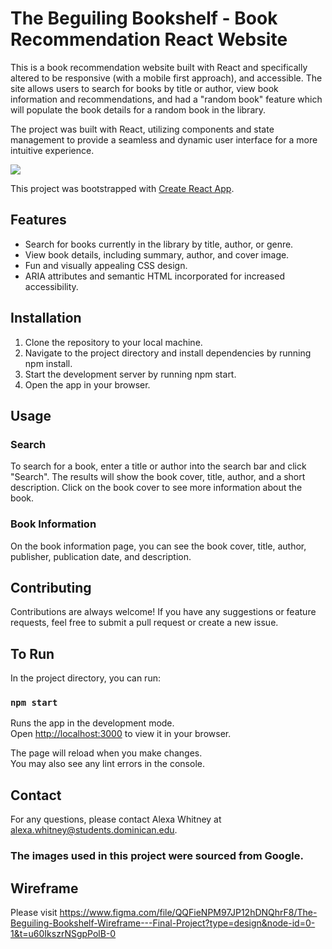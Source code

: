 
# The Beguiling Bookshelf - Book Recommendation React Website

This is a book recommendation website built with React and specifically altered to be responsive (with a mobile first approach), and accessible. The site allows users to search for books by title or author, view book information and recommendations, and had a "random book" feature which will populate the book details for a random book in the library.

The project was built with React, utilizing components and state management to provide a seamless and dynamic user interface for a more intuitive experience.

![](public/bookshelf.jpeg)

This project was bootstrapped with [Create React App](https://github.com/facebook/create-react-app).



## Features

- Search for books currently in the library by title, author, or genre.
- View book details, including summary, author, and cover image.
- Fun and visually appealing CSS design.
- ARIA attributes and semantic HTML incorporated for increased accessibility.



## Installation

1. Clone the repository to your local machine.
2. Navigate to the project directory and install dependencies by running npm install.
3. Start the development server by running npm start.
4. Open the app in your browser.
    
## Usage

### Search

To search for a book, enter a title or author into the search bar and click "Search". The results will show the book cover, title, author, and a short description. Click on the book cover to see more information about the book.

### Book Information

On the book information page, you can see the book cover, title, author, publisher, publication date, and description. 


## Contributing

Contributions are always welcome! If you have any suggestions or feature requests, feel free to submit a pull request or create a new issue.



## To Run

In the project directory, you can run:

### `npm start`

Runs the app in the development mode.\
Open [http://localhost:3000](http://localhost:3000) to view it in your browser.

The page will reload when you make changes.\
You may also see any lint errors in the console.

## Contact

For any questions, please contact Alexa Whitney at [alexa.whitney@students.dominican.edu](http://localhost:3000).


### The images used in this project were sourced from Google.

## Wireframe
Please visit https://www.figma.com/file/QQFieNPM97JP12hDNQhrF8/The-Beguiling-Bookshelf-Wireframe---Final-Project?type=design&node-id=0-1&t=u60IkszrNSgpPolB-0

